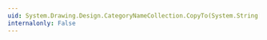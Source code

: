 ```yaml
---
uid: System.Drawing.Design.CategoryNameCollection.CopyTo(System.String[],System.Int32)
internalonly: False
---
```

